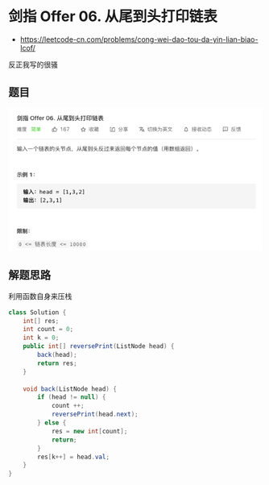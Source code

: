 # 剑指 Offer 06. 从尾到头打印链表

- https://leetcode-cn.com/problems/cong-wei-dao-tou-da-yin-lian-biao-lcof/

反正我写的很骚

## 题目

![](https://raw.githubusercontent.com/Cerbur/pic/main/20210724045415.png)

## 解题思路

利用函数自身来压栈

```java
class Solution {
    int[] res;
    int count = 0;
    int k = 0;
    public int[] reversePrint(ListNode head) {
        back(head);
        return res;
    }

    void back(ListNode head) {
        if (head != null) {    
            count ++;
            reversePrint(head.next);            
        } else {
            res = new int[count];
            return;
        }
        res[k++] = head.val;
    }
}
```

